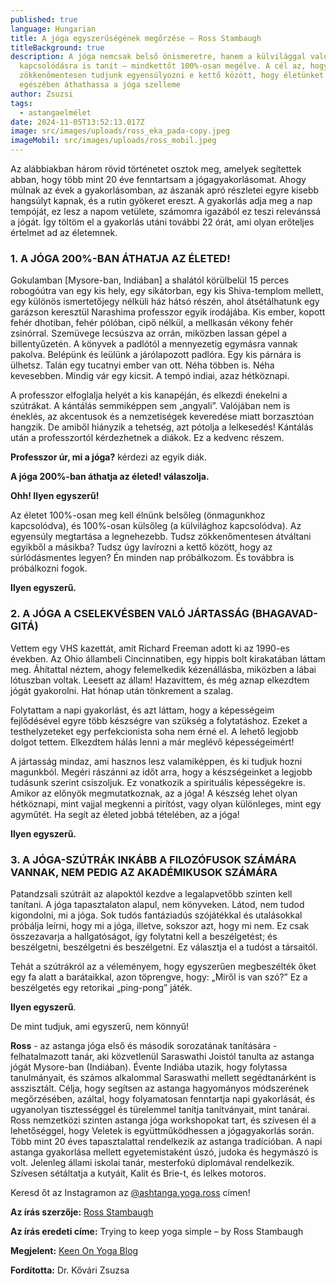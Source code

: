 ```yaml
---
published: true
language: Hungarian
title: A jóga egyszerűségének megőrzése – Ross Stambaugh
titleBackground: true
description: A jóga nemcsak belső önismeretre, hanem a külvilággal való
  kapcsolódásra is tanít – mindkettőt 100%-osan megélve. A cél az, hogy
  zökkenőmentesen tudjunk egyensúlyozni e kettő között, hogy életünket teljes
  egészében áthathassa a jóga szelleme
author: Zsuzsi
tags:
  - astangaelmélet
date: 2024-11-05T13:52:13.017Z
image: src/images/uploads/ross_eka_pada-copy.jpeg
imageMobil: src/images/uploads/ross_mobil.jpeg
---
```


Az alábbiakban három rövid történetet osztok meg, amelyek segítettek abban, hogy több mint 20 éve fenntartsam a jógagyakorlásomat. Ahogy múlnak az évek a gyakorlásomban, az ászanák apró részletei egyre kisebb hangsúlyt kapnak, és a rutin gyökeret ereszt. A gyakorlás adja meg a nap tempóját, ez lesz a napom vetülete, számomra igazából ez teszi relevánssá a jógát. Így töltöm el a gyakorlás utáni további 22 órát, ami olyan erőteljes értelmet ad az életemnek.

### 1. A JÓGA 200%-BAN ÁTHATJA AZ ÉLETED!

Gokulamban [Mysore-ban, Indiában] a shalától körülbelül 15 perces robogóútra van egy kis hely, egy sikátorban, egy kis Shiva-templom mellett, egy különös ismertetőjegy nélküli ház hátsó részén, ahol átsétálhatunk egy garázson keresztül Narashima professzor egyik irodájába.
Kis ember, kopott fehér dhotiban, fehér pólóban, cipő nélkül, a mellkasán vékony fehér zsinórral. Szemüvege lecsúszva az orrán, miközben lassan gépel a billentyűzetén. A könyvek a padlótól a mennyezetig egymásra vannak pakolva. Belépünk és leülünk a járólapozott padlóra. Egy kis párnára is ülhetsz. Talán egy tucatnyi ember van ott. Néha többen is. Néha kevesebben. Mindig vár egy kicsit. A tempó indiai, azaz hétköznapi.

A professzor elfoglalja helyét a kis kanapéján, és elkezdi énekelni a szútrákat. A kántálás semmiképpen sem „angyali”. Valójában nem is éneklés, az akcentusok és a nemzetiségek keveredése miatt borzasztóan hangzik. De amiből hiányzik a tehetség, azt pótolja a lelkesedés! Kántálás után a professzortól kérdezhetnek a diákok. Ez a kedvenc részem.

**Professzor úr, mi a jóga?**
kérdezi az egyik diák.

**A jóga 200%-ban áthatja az életed!
válaszolja.**

**Ohh! Ilyen egyszerű!**

<div class="blog-island-section">Az életet 100%-osan meg kell élnünk belsőleg (önmagunkhoz kapcsolódva), és 100%-osan külsőleg (a külvilághoz kapcsolódva). Az egyensúly megtartása a legnehezebb. Tudsz zökkenőmentesen átváltani egyikből a másikba? Tudsz úgy lavírozni a kettő között, hogy az súrlódásmentes legyen? Én minden nap próbálkozom. És továbbra is próbálkozni fogok.</div>

**Ilyen egyszerű.**

### 2. A JÓGA A CSELEKVÉSBEN VALÓ JÁRTASSÁG (BHAGAVAD-GITÁ)

Vettem egy VHS kazettát, amit Richard Freeman adott ki az 1990-es években. Az Ohio állambeli Cincinnatiben, egy hippis bolt kirakatában láttam meg. Áhítattal néztem, ahogy felemelkedik kézenállásba, miközben a lábai lótuszban voltak. Leesett az állam! Hazavittem, és még aznap elkezdtem jógát gyakorolni. Hat hónap után tönkrement a szalag.

Folytattam a napi gyakorlást, és azt láttam, hogy a képességeim fejlődésével egyre több készségre van szükség a folytatáshoz. Ezeket a testhelyzeteket egy perfekcionista soha nem érné el. A lehető legjobb dolgot tettem. Elkezdtem hálás lenni a már meglévő képességeimért!

<div class="blog-island-section">A jártasság mindaz, ami hasznos lesz valamiképpen, és ki tudjuk hozni magunkból. Megéri rászánni az időt arra, hogy a készségeinket a legjobb tudásunk szerint csiszoljuk. Ez vonatkozik a spirituális képességekre is. Amikor az előnyök megmutatkoznak, az a jóga! A készség lehet olyan hétköznapi, mint vajjal megkenni a pirítóst, vagy olyan különleges, mint egy agyműtét. Ha segít az életed jobbá tételében, az a jóga!</div>

**Ilyen egyszerű.**

### 3. A JÓGA-SZÚTRÁK INKÁBB A FILOZÓFUSOK SZÁMÁRA VANNAK, NEM PEDIG AZ AKADÉMIKUSOK SZÁMÁRA

<div class="blog-island-section">Patandzsali szútráit az alapoktól kezdve a legalapvetőbb szinten kell tanítani. A jóga tapasztalaton alapul, nem könyveken. Látod, nem tudod kigondolni, mi a jóga. Sok tudós fantáziadús szójátékkal és utalásokkal próbálja leírni, hogy mi a jóga, illetve, sokszor azt, hogy mi nem. Ez csak összezavarja a hallgatóságot, így folytatni kell a beszélgetést; és beszélgetni, beszélgetni és beszélgetni. Ez választja el a tudóst a társaitól.</div>

Tehát a szútrákról az a véleményem, hogy egyszerűen megbeszélték őket egy fa alatt a barátaikkal, azon töprengve, hogy: „Miről is van szó?” Ez a beszélgetés egy retorikai „ping-pong” játék.

**Ilyen egyszerű**.

De mint tudjuk, ami egyszerű, nem könnyű!

**Ross** - az astanga jóga első és második sorozatának tanítására -felhatalmazott tanár, aki közvetlenül Saraswathi Joistól tanulta az astanga jógát Mysore-ban (Indiában). Évente Indiába utazik, hogy folytassa tanulmányait, és számos alkalommal Saraswathi mellett segédtanárként is asszisztált. Célja, hogy segítsen az astanga hagyományos módszerének megőrzésében, azáltal, hogy folyamatosan fenntartja napi gyakorlását, és ugyanolyan tisztességgel és türelemmel tanítja tanítványait, mint tanárai. Ross nemzetközi szinten astanga jóga workshopokat tart, és szívesen él a lehetőséggel, hogy Veletek is együttműködhessen a jógagyakorlás során.
Több mint 20 éves tapasztalattal rendelkezik az astanga tradícióban. A napi astanga gyakorlása mellett egyetemistaként úszó, judoka és hegymászó is volt. Jelenleg állami iskolai tanár, mesterfokú diplomával rendelkezik. Szívesen sétáltatja a kutyáit, Kalit és Brie-t, és lelkes motoros.

Keresd őt az Instagramon az [@ashtanga.yoga.ross](https://www.instagram.com/ashtanga.yoga.ross/) címen!

**Az írás szerzője:** [Ross Stambaugh](https://ashtangayogaross.com)

**Az írás eredeti címe:** Trying to keep yoga simple – by Ross Stambaugh

**Megjelent:** [Keen On Yoga Blog](https://www.keenonyoga.com/ross-stambaugh-keeping-yoga-simple/)

**Fordította:** Dr. Kővári Zsuzsa

